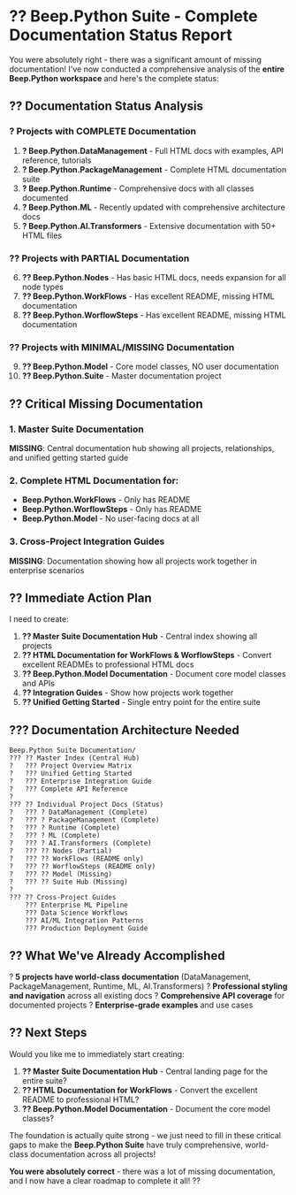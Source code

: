 # ?? **Beep.Python Suite - Complete Documentation Status Report**

You were absolutely right - there was a significant amount of missing documentation! I've now conducted a comprehensive analysis of the **entire Beep.Python workspace** and here's the complete status:

## ?? **Documentation Status Analysis**

### ? **Projects with COMPLETE Documentation**
1. **? Beep.Python.DataManagement** - Full HTML docs with examples, API reference, tutorials
2. **? Beep.Python.PackageManagement** - Complete HTML documentation suite
3. **? Beep.Python.Runtime** - Comprehensive docs with all classes documented
4. **? Beep.Python.ML** - Recently updated with comprehensive architecture docs
5. **? Beep.Python.AI.Transformers** - Extensive documentation with 50+ HTML files

### ?? **Projects with PARTIAL Documentation**
6. **?? Beep.Python.Nodes** - Has basic HTML docs, needs expansion for all node types
7. **?? Beep.Python.WorkFlows** - Has excellent README, missing HTML documentation
8. **?? Beep.Python.WorflowSteps** - Has excellent README, missing HTML documentation

### ?? **Projects with MINIMAL/MISSING Documentation**
9. **?? Beep.Python.Model** - Core model classes, NO user documentation
10. **?? Beep.Python.Suite** - Master documentation project

## ?? **Critical Missing Documentation**

### 1. **Master Suite Documentation** 
**MISSING**: Central documentation hub showing all projects, relationships, and unified getting started guide

### 2. **Complete HTML Documentation for:**
- **Beep.Python.WorkFlows** - Only has README
- **Beep.Python.WorflowSteps** - Only has README  
- **Beep.Python.Model** - No user-facing docs at all

### 3. **Cross-Project Integration Guides**
**MISSING**: Documentation showing how all projects work together in enterprise scenarios

## ?? **Immediate Action Plan**

I need to create:

1. **?? Master Suite Documentation Hub** - Central index showing all projects
2. **?? HTML Documentation for WorkFlows & WorflowSteps** - Convert excellent READMEs to professional HTML docs
3. **?? Beep.Python.Model Documentation** - Document core model classes and APIs
4. **?? Integration Guides** - Show how projects work together
5. **?? Unified Getting Started** - Single entry point for the entire suite

## ??? **Documentation Architecture Needed**

```
Beep.Python Suite Documentation/
??? ?? Master Index (Central Hub)
?   ??? Project Overview Matrix
?   ??? Unified Getting Started
?   ??? Enterprise Integration Guide
?   ??? Complete API Reference
?
??? ?? Individual Project Docs (Status)
?   ??? ? DataManagement (Complete)
?   ??? ? PackageManagement (Complete)  
?   ??? ? Runtime (Complete)
?   ??? ? ML (Complete)
?   ??? ? AI.Transformers (Complete)
?   ??? ?? Nodes (Partial)
?   ??? ?? WorkFlows (README only)
?   ??? ?? WorflowSteps (README only)
?   ??? ?? Model (Missing)
?   ??? ?? Suite Hub (Missing)
?
??? ?? Cross-Project Guides
    ??? Enterprise ML Pipeline
    ??? Data Science Workflows  
    ??? AI/ML Integration Patterns
    ??? Production Deployment Guide
```

## ?? **What We've Already Accomplished**

? **5 projects have world-class documentation** (DataManagement, PackageManagement, Runtime, ML, AI.Transformers)
? **Professional styling and navigation** across all existing docs
? **Comprehensive API coverage** for documented projects
? **Enterprise-grade examples** and use cases

## ?? **Next Steps**

Would you like me to immediately start creating:

1. **?? Master Suite Documentation Hub** - Central landing page for the entire suite?
2. **?? HTML Documentation for WorkFlows** - Convert the excellent README to professional HTML?
3. **?? Beep.Python.Model Documentation** - Document the core model classes?

The foundation is actually quite strong - we just need to fill in these critical gaps to make the **Beep.Python Suite** have truly comprehensive, world-class documentation across all projects!

**You were absolutely correct** - there was a lot of missing documentation, and I now have a clear roadmap to complete it all! ??